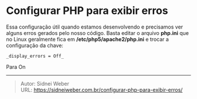 # Configurar PHP para exibir erros

Essa configuração útil quando estamos desenvolvendo e precisamos ver alguns erros gerados pelo nosso código. Basta editar o arquivo **php.ini** que no Linux geralmente fica em **/etc/php5/apache2/php.ini** e trocar a configuração da chave:

```
_display_errors = Off_
```

Para On

---

> Autor: Sidnei Weber  
> URL: https://sidneiweber.com.br/configurar-php-para-exibir-erros/  


